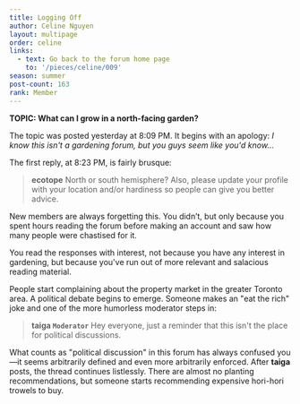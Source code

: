 ```yaml
---
title: Logging Off
author: Celine Nguyen
layout: multipage
order: celine
links:
  - text: Go back to the forum home page
    to: '/pieces/celine/009'
season: summer
post-count: 163
rank: Member
---
```


**TOPIC: What can I grow in a north-facing garden?**

The topic was posted yesterday at 8:09 PM. It begins with an apology: *I know this isn't a gardening forum, but you guys seem like you'd know…*

The first reply, at 8:23 PM, is fairly brusque:

> **ecotope** North or south hemisphere? Also, please update your profile with your location and/or hardiness so people can give you better advice.

New members are always forgetting this. You didn’t, but only because you spent hours reading the forum before making an account and saw how many people were chastised for it.

You read the responses with interest, not because you have any interest in gardening, but because you've run out of more relevant and salacious reading material.

People start complaining about the property market in the greater Toronto area. A political debate begins to emerge. Someone makes an "eat the rich" joke and one of the more humorless moderator steps in:

> **taiga `Moderator`**  Hey everyone, just a reminder that this isn't the place for political discussions.

What counts as "political discussion" in this forum has always confused you—it seems arbitrarily defined and even more arbitrarily enforced. After **taiga** posts, the thread continues listlessly. There are almost no planting recommendations, but someone starts recommending expensive hori-hori trowels to buy.
